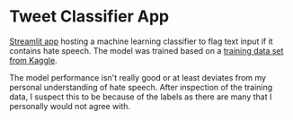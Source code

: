 # Tweet Classifier App
[Streamlit app](https://mathisjander-tweetclassifier-hatespeech-streamlit-uj854v.streamlit.app) hosting a machine learning classifier to flag text input if it contains hate speech. The model was trained based on a [training data set from Kaggle](https://www.kaggle.com/datasets/vkrahul/twitter-hate-speech?select=train_E6oV3lV.csv).

The model performance isn't really good or at least deviates from my personal understanding of hate speech. After inspection of the training data, I suspect this to be because of the labels as there are many that I personally would not agree with.
